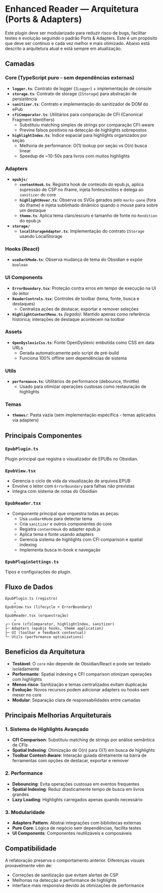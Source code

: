# Enhanced Reader — Arquitetura (Ports & Adapters)

Este plugin deve ser modularizado para reduzir risco de bugs, facilitar testes e evolução seguindo o padrão Ports & Adapters. Este é um propósito que deve ser contínuo e cada vez melhor e mais otimizado. Abaixo está descrito a arquitetura atual e está sempre em atualização. 

## Camadas

### Core (TypeScript puro - sem dependências externas)

- **`logger.ts`**: Contrato de logger (`ILogger`) + implementação de console
- **`storage.ts`**: Contrato de storage (`IStorage`) para abstração de persistência
- **`sanitizer.ts`**: Contrato e implementação do sanitizador de DOM do ePub
- **`cfiComparator.ts`**: Utilitários para comparação de CFI (Canonical Fragment Identifiers)
  - Substituiu matching simples de strings por comparação CFI-aware
  - Previne falsos positivos na detecção de highlights sobrepostos
- **`highlightIndex.ts`**: Índice espacial para highlights organizados por seção
  - Melhoria de performance: O(1) lookup por seção vs O(n) busca linear
  - Speedup de ~10-50x para livros com muitos highlights

### Adapters

- **`epubjs/`**
  - **`contentHook.ts`**: Registra hook de conteúdo do epub.js, aplica supressão de CSP no iframe, injeta fontes/estilos e delega ao `sanitizer` do core
  - **`highlightHover.ts`**: Observa os SVGs gerados pelo `marks-pane` (fora do iframe) e injeta sublinhado dinâmico quando o mouse paira sobre um destaque
  - **`theme.ts`**: Aplica tema claro/escuro e tamanho de fonte no `Rendition` do epub.js
- **`storage/`**
  - **`localStorageAdapter.ts`**: Implementação do contrato `IStorage` usando LocalStorage

### Hooks (React)

- **`useDarkMode.ts`**: Observa mudança de tema do Obsidian e expõe `boolean`

### UI Components

- **`ErrorBoundary.tsx`**: Proteção contra erros em tempo de execução na UI do leitor
- **`ReaderControls.tsx`**: Controles de toolbar (tema, fonte, busca e destaques)
  - Centraliza ações de destacar, exportar e remover seleções
- **`HighlightContextMenu.ts`** *(legado)*: Mantido apenas como referência histórica; interações de destaque acontecem na toolbar

### Assets

- **`OpenDyslexicCss.ts`**: Fonte OpenDyslexic embutida como CSS em data URLs
  - Gerada automaticamente pelo script de pré-build
  - Funciona 100% offline sem dependências de sistema

### Utils

- **`performance.ts`**: Utilitários de performance (debounce, throttle)
  - Usado para otimizar operações custosas como restauração de highlights

### Temas

- **`themes/`**: Pasta vazia (sem implementação específica - temas aplicados via adapters)

## Principais Componentes

### `EpubPlugin.ts`

Plugin principal que registra o visualizador de EPUBs no Obsidian.

### `EpubView.tsx`

- Gerencia o ciclo de vida da visualização de arquivos EPUB
- Envolve o leitor com `ErrorBoundary` para falhas não previstas
- Integra com sistema de notas do Obsidian

### `EpubReader.tsx`

- Componente principal que orquestra todas as peças:
  - Usa `useDarkMode` para detectar tema
  - Cria `sanitizer` e outros componentes do core
  - Registra `contentHook` do adapter epub.js
  - Aplica tema e fonte usando adapters
  - Gerencia sistema de highlights com CFI comparison e spatial indexing
  - Implementa busca in-book e navegação

### `EpubPluginSettings.ts`

Tipos e configurações do plugin.

## Fluxo de Dados

```text
EpubPlugin.ts (registro)
    ↓
EpubView.tsx (lifecycle + ErrorBoundary)
    ↓
EpubReader.tsx (orquestração)
    ↓
┌─ Core (cfiComparator, highlightIndex, sanitizer)
├─ Adapters (epubjs hooks, theme application)
├─ UI (toolbar e feedback contextual)
└─ Utils (performance optimizations)
```

## Benefícios da Arquitetura

- **Testável**: O `core` não depende de Obsidian/React e pode ser testado isoladamente
- **Performante**: Spatial indexing e CFI comparison otimizam operações com highlights
- **Menos risco**: Sanitização e temas centralizados evitam duplicação
- **Evolução**: Novos recursos podem adicionar adapters ou hooks sem mexer no core
- **Modular**: Separação clara de responsabilidades entre camadas

## Principais Melhorias Arquiteturais

### 1. Sistema de Highlights Avançado

- **CFI Comparison**: Substituiu matching de strings por análise semântica de CFIs
- **Spatial Indexing**: Otimização de O(n) para O(1) em busca de highlights
- **Toolbar Context-Aware**: Interação guiada diretamente na barra de ferramentas com opções de destacar, exportar e remover

### 2. Performance

- **Debouncing**: Evita operações custosas em eventos frequentes
- **Spatial Indexing**: Reduz drasticamente tempo de busca em livros grandes
- **Lazy Loading**: Highlights carregados apenas quando necessário

### 3. Modularidade

- **Adapters Pattern**: Abstrai integrações com bibliotecas externas
- **Pure Core**: Lógica de negócio sem dependências, facilita testes
- **UI Components**: Componentes reutilizáveis e composáveis

## Compatibilidade

A refatoração preserva o comportamento anterior. Diferenças visuais provavelmente vêm de:

- Correções de sanitização que evitam alertas de CSP
- Melhorias na detecção e performance de highlights
- Interface mais responsiva devido às otimizações de performance
